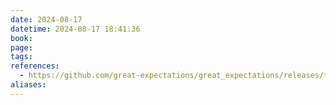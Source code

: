 ```yaml
---
date: 2024-08-17
datetime: 2024-08-17 18:41:36
book: 
page: 
tags: 
references:
  - https://github.com/great-expectations/great_expectations/releases/tag/1.0.0a5
aliases:
---
```

